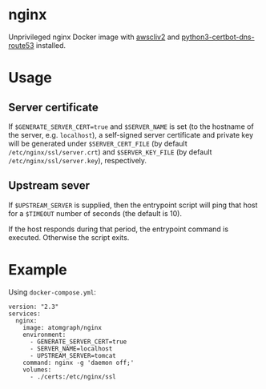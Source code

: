 # nginx
Unprivileged nginx Docker image with [awscliv2](https://pypi.org/project/awscliv2/) and [python3-certbot-dns-route53](https://certbot-dns-route53.readthedocs.io/) installed.

# Usage

## Server certificate

If `$GENERATE_SERVER_CERT=true` and `$SERVER_NAME` is set (to the hostname of the server, e.g. `localhost`), a self-signed server certificate and private key will be generated under `$SERVER_CERT_FILE` (by default `/etc/nginx/ssl/server.crt`) and `$SERVER_KEY_FILE` (by default `/etc/nginx/ssl/server.key`), respectively.

## Upstream sever

If `$UPSTREAM_SERVER` is supplied, then the entrypoint script will ping that host for a `$TIMEOUT` number of seconds (the default is 10).

If the host responds during that period, the entrypoint command is executed. Otherwise the script exits.

# Example

Using `docker-compose.yml`:

    version: "2.3"
    services:
      nginx:
        image: atomgraph/nginx
        environment:
          - GENERATE_SERVER_CERT=true
          - SERVER_NAME=localhost
          - UPSTREAM_SERVER=tomcat
        command: nginx -g 'daemon off;'
        volumes:
          - ./certs:/etc/nginx/ssl